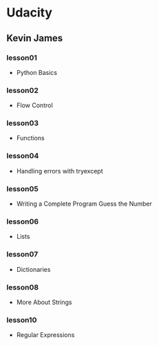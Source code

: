 # **Udacity**
## Kevin James

### lesson01
* Python Basics

### lesson02
* Flow Control

### lesson03
* Functions

### lesson04
* Handling errors with tryexcept

### lesson05
* Writing a Complete Program Guess the Number

### lesson06
* Lists

### lesson07
* Dictionaries

### lesson08
* More About Strings

### lesson10
* Regular Expressions
